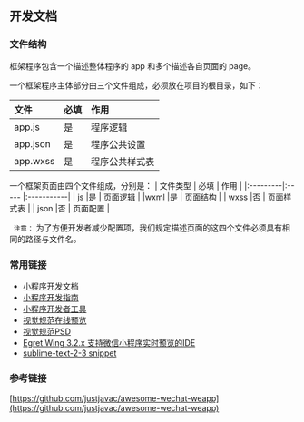 ## 开发文档

### 文件结构

框架程序包含一个描述整体程序的 app 和多个描述各自页面的 page。

一个框架程序主体部分由三个文件组成，必须放在项目的根目录，如下：

| 文件     | 必填   | 作用        |
|:---------|:----- |:-----------|
| app.js   |是      | 程序逻辑    | 
| app.json |是      | 程序公共设置 |
| app.wxss |是      | 程序公共样式表|

一个框架页面由四个文件组成，分别是：
| 文件类型  | 必填   | 作用        |
|:---------|:----- |:-----------|
| js       |是      | 页面逻辑    | 
|wxml      |是      | 页面结构    |
| wxss     |否      | 页面样式表  |
| json     |否      | 页面配置    |

``` 注意：``` 为了方便开发者减少配置项，我们规定描述页面的这四个文件必须具有相同的路径与文件名。

### 常用链接

* [小程序开发文档](https://mp.weixin.qq.com/debug/wxadoc/dev/index.html)
* [小程序开发指南](https://mp.weixin.qq.com/debug/wxadoc/design/index.html)
* [小程序开发者工具](https://mp.weixin.qq.com/debug/wxadoc/dev/devtools/download.html)
* [视觉规范在线预览](https://weui.io/?t=1475052563066)
* [视觉规范PSD](https://wximg.gtimg.com/shake_tv/mina/WeUI1.0.psd.zip?t=1475052563066)
* [Egret Wing 3.2.x 支持微信小程序实时预览的IDE](http://developer.egret.com/cn/github/egret-docs/Wing/update/update320/index.html)
* [sublime-text-2-3 snippet](https://github.com/Abbotton/weapp-snippet-for-sublime-text-2-3)

### 参考链接

[https://github.com/justjavac/awesome-wechat-weapp](https://github.com/justjavac/awesome-wechat-weapp)